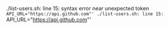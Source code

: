 ./list-users.sh: line 15: syntax error near unexpected token `API_URL="https://api.github.com"'
./list-users.sh: line 15: `API_URL="https://api.github.com"'
